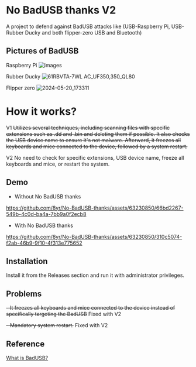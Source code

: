 # No BadUSB thanks V2
A project to defend against BadUSB attacks like (USB-Raspberry Pi, USB-Rubber Ducky and both flipper-zero USB and Bluetooth)

## Pictures of BadUSB 
Raspberry Pi
![images](https://github.com/8yr/No-BadUSB-thanks/assets/63230850/f1dd1936-9353-4eb8-b74b-afc43dd541fb)


Rubber Ducky
![61RBVTA-7WL _AC_UF350,350_QL80_](https://github.com/8yr/No-BadUSB-thanks/assets/63230850/4dad38f0-008b-46b6-bc2f-51742c04363c)

Flipper zero
![2024-05-20_173311](https://github.com/8yr/No-BadUSB-thanks/assets/63230850/007a0f0e-89c3-4487-abf5-78368d4a6967)


# How it works?
V1
~~Utilizes several techniques, including scanning files with specific extensions such as .dd and .bin and deleting them if possible. It also checks the USB device name to ensure it's not malware. Afterward, it freezes all keyboards and mice connected to the device, followed by a system restart.~~

V2
No need to check for specific extensions, USB device name, freeze all keyboards and mice, or restart the system.

## Demo

- Without No BadUSB thanks


https://github.com/8yr/No-BadUSB-thanks/assets/63230850/66bd2267-549b-4c0d-ba4a-7bb9a0f2ecb8



- With No BadUSB thanks


https://github.com/8yr/No-BadUSB-thanks/assets/63230850/310c5074-f2ab-46b9-9f10-4f313e775652



## Installation

Install it from the Releases section and run it with administrator privileges.

## Problems

~~- It freezes all keyboards and mice connected to the device instead of specifically targeting the BadUSB~~ Fixed with V2

~~- Mandatory system restart.~~ Fixed with V2

## Reference

  [What is BadUSB?](https://en.wikipedia.org/wiki/BadUSB)
